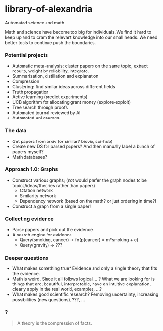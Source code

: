 # library-of-alexandria

Automated science and math.

Math and science have become too big for individuals. We find it hard to keep up and to cram the relevant knowledge into our small heads. We need better tools to continue push the boundaries.

### Potential projects

* Automatic meta-analysis: cluster papers on the same topic, extract results, weight by reliability, integrate.
* Summarisation, distillation and explanation
* Compression
* Clustering: find similar ideas across different fields
* Truth propagation 
* Active learning (predict experiments)
* UCB algorithm for allocating grant money (explore-exploit)
* Tree search through proofs
* Automated journal reviewed by AI
* Automated uni courses. 

### The data

* Get papers from arxiv (or similar? biovix, sci-hub)
* Create new DS for parsed papers? And then manually label a bunch of papers myself?
* Math databases?

### Approach 1.0: Graphs

* Construct various graphs; (not would prefer the graph nodes to be topics/ideas/theories rather than papers)
  * Citation network
  * Similarity network
  * Dependency network (based on the math? or just ordering in time?)
* Construct a graph from a single paper!

### Collecting evidence

* Parse papers and pick out the evidence. 
* A search engine for evidence. 
  * Query(smoking, cancer) -> fn(p(cancer) = m\*smoking + c)
  * Query(gravity) -> ???

### Deeper questions

* What makes something true? Evidence and only a single theory that fits the evidence.
* Math is weird. Since it all follows logical ... ? What we are looking for is things that are; beautiful, interpretable, have an intuitive explanation, clearly apply in the real world, examples, ...?
* What makes good scientific research? Removing uncertainty, increasing possibilities (new questions), ???, ...

### ?

> A theory is the compression of facts.
